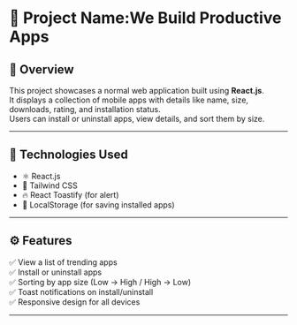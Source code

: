 # 🌸 Project Name:We Build Productive Apps

## 📖 Overview

This project showcases a normal web application built using **React.js**.  
It displays a collection of mobile apps with details like name, size, downloads, rating, and installation status.  
Users can install or uninstall apps, view details, and sort them by size.

---

## 🧰 Technologies Used

- ⚛️ React.js
- 🎨 Tailwind CSS
- 🔥 React Toastify (for alert)
- 💾 LocalStorage (for saving installed apps)

---

## ⚙️ Features

✅ View a list of trending apps  
✅ Install or uninstall apps  
✅ Sorting by app size (Low → High / High → Low)  
✅ Toast notifications on install/uninstall  
✅ Responsive design for all devices

---
